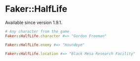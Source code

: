 # Faker::HalfLife

Available since version 1.9.1.

```ruby
# Any character from the game
Faker::HalfLife.character #=> "Gordon Freeman"

Faker::HalfLife.enemy #=> "Houndeye"

Faker::HalfLife.location #=> "Black Mesa Research Facility"
```